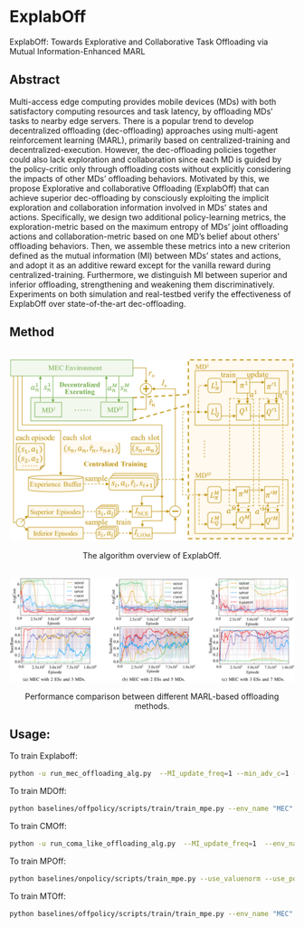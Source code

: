 # ExplabOff
ExplabOff: Towards Explorative and Collaborative Task Offloading via Mutual Information-Enhanced MARL

## Abstract

Multi-access edge computing provides mobile devices (MDs) with both satisfactory computing resources and task latency, by offloading MDs’ tasks to nearby edge servers. There is a popular trend to develop decentralized offloading (dec-offloading) approaches using multi-agent reinforcement learning (MARL), primarily based on centralized-training and decentralized-execution. However, the dec-offloading policies together could also lack exploration and collaboration since each MD is guided by the policy-critic only through offloading costs without explicitly considering the impacts of other MDs’ offloading behaviors. Motivated by this, we propose Explorative and collaborative Offloading (ExplabOff) that can achieve superior dec-offloading by consciously exploiting the implicit exploration and collaboration information involved in MDs’ states and actions. Specifically, we design two additional policy-learning metrics, the exploration-metric based on the maximum entropy of MDs’ joint offloading actions and collaboration-metric based on one MD’s belief about others’ offloading behaviors. Then, we assemble these metrics into a new criterion defined as the mutual information (MI) between MDs’ states and actions, and adopt it as an additive reward except for the vanilla reward during centralized-training. Furthermore, we distinguish MI between superior and inferior offloading, strengthening and weakening them discriminatively. Experiments on both simulation and real-testbed verify the effectiveness of ExplabOff over state-of-the-art dec-offloading.

## Method
<p align="center">
  <br><img src='figs/model.png' width="600"/><br>
</p>
<p align="center"> The algorithm overview of ExplabOff. </p>

<p align="center">
  <br><img src='figs/exp.png' width="600"/><br>
</p>
<p align="center">Performance comparison between different MARL-based offloading methods. </p>

## Usage:
To train Explaboff:
```bash
python -u run_mec_offloading_alg.py  --MI_update_freq=1 --min_adv_c=1 --max_adv_c=3.5  --env_name=mec_env  --policy_name=MA_MINE_DDPG --seed=4 --gpu-no=1 --id Explaboff
```
To train MDOff:
```bash
python baselines/offpolicy/scripts/train/train_mpe.py --env_name "MEC" --algorithm_name "maddpg" --experiment_name "test" --scenario_name "MEC_multi" --seed 2 --actor_train_interval_step 1 --episode_length 25 --use_soft_update --lr 7e-4 --hard_update_interval_episode 200 --num_env_steps 10000000 --id MDOff
```
To train CMOff:
```bash
python -u run_coma_like_offloading_alg.py  --MI_update_freq=1  --env_name=mec_env  --policy_name=MA_MINE_DDPG --seed=1 --gpu-no=0 --id CMOff 
```
To train MPOff:
```bash
python baselines/onpolicy/scripts/train_mpe.py --use_valuenorm --use_popart --env_name 'MEC' --algorithm_name 'mappo' --experiment_name "test" --scenario_name "MEC_multi" --num_agents 3 --seed 0 --n_training_threads 1 --n_rollout_threads 1 --num_mini_batch 1 --episode_length 25 --num_env_steps 20000000 --ppo_epoch 10 --use_ReLU --gain 0.01 --lr 7e-4 --critic_lr 7e-4 --user_name "marl" --id MPOff
```

To train MTOff:
```bash
python baselines/offpolicy/scripts/train/train_mpe.py --env_name "MEC" --algorithm_name "matd3" --experiment_name "test" --scenario_name "MEC_multi" --seed 0 --actor_train_interval_step 1 --episode_length 25 --use_soft_update --lr 7e-4 --hard_update_interval_episode 200 --num_env_steps 10000000 --id MTOff
```